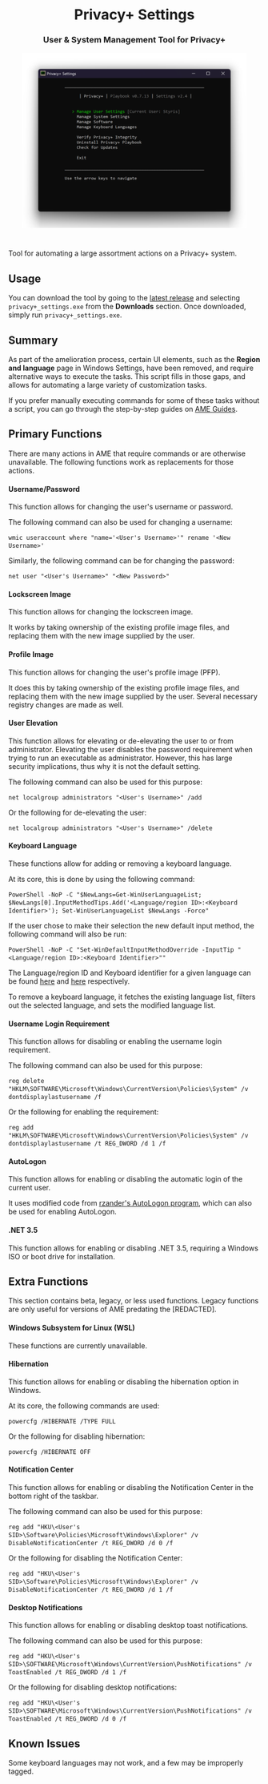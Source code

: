 <h1 align="center">Privacy+ Settings</h1>
<h3 align="center">User & System Management Tool for Privacy+</h3>

<p align="center">
    <img src="screenshot.png?raw=true" width="450" alt="App Fetch Screenshot">
</p>
<h1></h1>

Tool for automating a large assortment actions on a Privacy+ system.

## Usage

You can download the tool by going to the [latest release](https://github.com/Ameliorated-LLC/ame-settings-legacy/releases/latest) and selecting `privacy+_settings.exe` from the **Downloads** section. Once downloaded, simply run `privacy+_settings.exe`.

## Summary

As part of the amelioration process, certain UI elements, such as the **Region and language** page in Windows Settings, have been removed, and require alternative ways to execute the tasks. This script fills in those gaps, and allows for automating a large variety of customization tasks.

If you prefer manually executing commands for some of these tasks without a script, you can go through the step-by-step guides on [AME Guides](https://t.me/AMEGuides).

## Primary Functions

There are many actions in AME that require commands or are otherwise unavailable. The following functions work as replacements for those actions.

#### Username/Password

This function allows for changing the user's username or password.

The following command can also be used for changing a username:

    wmic useraccount where "name='<User's Username>'" rename '<New Username>'

Similarly, the following command can be for changing the password:

    net user "<User's Username>" "<New Password>"

#### Lockscreen Image

This function allows for changing the lockscreen image.

It works by taking ownership of the existing profile image files, and replacing them with the new image supplied by the user.

#### Profile Image

This function allows for changing the user's profile image (PFP).

It does this by taking ownership of the existing profile image files, and replacing them with the new image supplied by the user. Several necessary registry changes are made as well.

#### User Elevation

This function allows for elevating or de-elevating the user to or from administrator. Elevating the user disables the password requirement when trying to run an executable as administrator. However, this has large security implications, thus why it is not the default setting.

The following command can also be used for this purpose:

    net localgroup administrators "<User's Username>" /add

Or the following for de-elevating the user:

    net localgroup administrators "<User's Username>" /delete

#### Keyboard Language

These functions allow for adding or removing a keyboard language.

At its core, this is done by using the following command:

    PowerShell -NoP -C "$NewLangs=Get-WinUserLanguageList; $NewLangs[0].InputMethodTips.Add('<Language/region ID>:<Keyboard Identifier>'); Set-WinUserLanguageList $NewLangs -Force"

If the user chose to make their selection the new default input method, the following command will also be run:

    PowerShell -NoP -C "Set-WinDefaultInputMethodOverride -InputTip "<Language/region ID>:<Keyboard Identifier>""

The Language/region ID and Keyboard identifier for a given language can be found [here](https://docs.microsoft.com/en-us/windows-hardware/manufacture/desktop/available-language-packs-for-windows?view=windows-11#language-packs) and [here](https://docs.microsoft.com/en-us/windows-hardware/manufacture/desktop/windows-language-pack-default-values?view=windows-11) respectively.

To remove a keyboard language, it fetches the existing language list, filters out the selected language, and sets the modified language list.

#### Username Login Requirement

This function allows for disabling or enabling the username login requirement.

The following command can also be used for this purpose:

    reg delete "HKLM\SOFTWARE\Microsoft\Windows\CurrentVersion\Policies\System" /v dontdisplaylastusername /f

Or the following for enabling the requirement:

    reg add "HKLM\SOFTWARE\Microsoft\Windows\CurrentVersion\Policies\System" /v dontdisplaylastusername /t REG_DWORD /d 1 /f

#### AutoLogon

This function allows for enabling or disabling the automatic login of the current user.

It uses modified code from [rzander's AutoLogon program](https://github.com/rzander/AutoLogon), which can also be used for enabling AutoLogon.

#### .NET 3.5

This function allows for enabling or disabling .NET 3.5, requiring a Windows ISO or boot drive for installation.

## Extra Functions

This section contains beta, legacy, or less used functions. Legacy functions are only useful for versions of AME predating the [REDACTED].

#### Windows Subsystem for Linux (WSL)

These functions are currently unavailable.

#### Hibernation

This function allows for enabling or disabling the hibernation option in Windows.

At its core, the following commands are used:

    powercfg /HIBERNATE /TYPE FULL

Or the following for disabling hibernation:

    powercfg /HIBERNATE OFF

#### Notification Center

This function allows for enabling or disabling the Notification Center in the bottom right of the taskbar.

The following command can also be used for this purpose:

    reg add "HKU\<User's SID>\Software\Policies\Microsoft\Windows\Explorer" /v DisableNotificationCenter /t REG_DWORD /d 0 /f

Or the following for disabling the Notification Center:

    reg add "HKU\<User's SID>\Software\Policies\Microsoft\Windows\Explorer" /v DisableNotificationCenter /t REG_DWORD /d 1 /f

#### Desktop Notifications

This function allows for enabling or disabling desktop toast notifications.

The following command can also be used for this purpose:

    reg add "HKU\<User's SID>\SOFTWARE\Microsoft\Windows\CurrentVersion\PushNotifications" /v ToastEnabled /t REG_DWORD /d 1 /f

Or the following for disabling desktop notifications:

    reg add "HKU\<User's SID>\SOFTWARE\Microsoft\Windows\CurrentVersion\PushNotifications" /v ToastEnabled /t REG_DWORD /d 0 /f

## Known Issues

Some keyboard languages may not work, and a few may be improperly tagged.